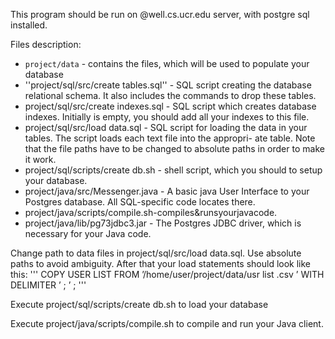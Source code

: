 This program should be run on @well.cs.ucr.edu server, with postgre sql installed.

Files description:
* ``project/data`` - contains the files, which will be used to populate your database
* ''project/sql/src/create tables.sql'' - SQL script creating the database relational schema. It also includes the commands to drop these tables.
* project/sql/src/create indexes.sql - SQL script which creates database indexes. Initially is empty, you should add all your indexes to this file.
* project/sql/src/load data.sql - SQL script for loading the data in your tables. The script loads each text file into the appropri- ate table. Note that the file paths have to be changed to absolute paths in order to make it work.
* project/sql/scripts/create db.sh - shell script, which you should to setup your database.
* project/java/src/Messenger.java - A basic java User Interface to your Postgres database. All SQL-specific code locates there.
* project/java/scripts/compile.sh-compiles&runsyourjavacode.
* project/java/lib/pg73jdbc3.jar - The Postgres JDBC driver, which is necessary for your Java code.

Change path to data files in project/sql/src/load data.sql. Use absolute paths to avoid ambiguity. After that your load statements should look like this:
'''
COPY USER LIST
FROM ’/home/user/project/data/usr list .csv ’ 
WITH DELIMITER ’ ; ’ ;
'''

Execute project/sql/scripts/create db.sh to load your database

Execute project/java/scripts/compile.sh to compile and run your Java client.
